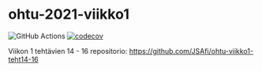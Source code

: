 # ohtu-2021-viikko1

![GitHub Actions](https://github.com/JSAfi/ohtu-2021-viikko1/workflows/Java%20CI%20with%20Gradle/badge.svg)
[![codecov](https://codecov.io/gh/JSAfi/ohtu-2021-viikko1/branch/main/graph/badge.svg?token=NJ0IG7SJ6A)](https://codecov.io/gh/JSAfi/ohtu-2021-viikko1)

Viikon 1 tehtävien 14 - 16 repositorio: https://github.com/JSAfi/ohtu-viikko1-teht14-16
